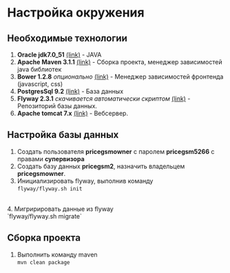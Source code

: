Настройка окружения
===================

Необходимые технологии
----------------------
1. **Oracle jdk7.0_51** [(link)](http://www.oracle.com/technetwork/java/javase/downloads/jdk7-downloads-1880260.html) - JAVA
2. **Apache Maven 3.1.1** [(link)](http://maven.apache.org/download.cgi) - Сборка проекта, менеджер зависимостей java библиотек
3. **Bower 1.2.8** *опционально* [(link)](http://bower.io/) - Менеджер зависимостей фронтенда (javascript, css)
4. **PostgresSql 9.2** [(link)](http://www.postgresql.org/download/) - База данных
5. **Flyway 2.3.1** *скачивается автоматически скриптом* [(link)](http://flywaydb.org/getstarted/download.html) - Репозиторий базы данных.
6. **Apache tomcat 7.x** [(link)](http://tomcat.apache.org/download-70.cgi) - Вебсервер.

Настройка базы данных
----------------------
1. Создать пользователя **pricegsmowner** с паролем **pricegsm5266** с правами **супервизора**
2. Создать базу данных **pricegsm2**, назначить владельцем **pricegsmowner**.
3. Инициализировать flyway, выполнив команду <br/>
`flyway/flyway.sh init`
<br/>
4. Мигририровать данные из flyway <br/>
`flyway/flyway.sh migrate`

Сборка проекта
--------------

1. Выполнить команду maven <br/>
`mvn clean package`